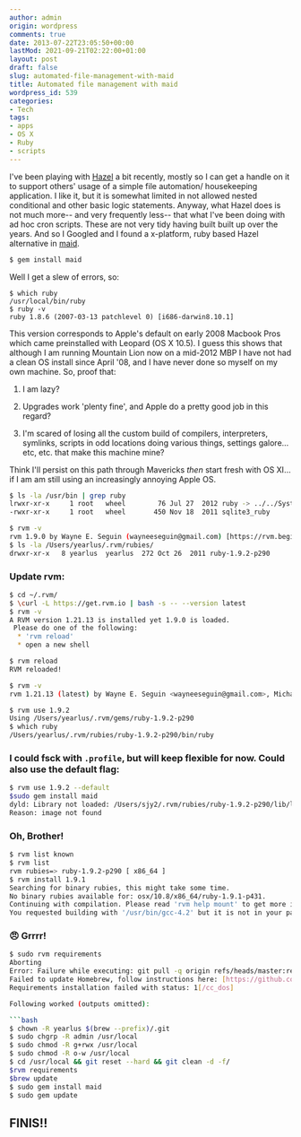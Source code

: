 ```yaml
---
author: admin
origin: wordpress
comments: true
date: 2013-07-22T23:05:50+00:00
lastMod: 2021-09-21T02:22:00+01:00
layout: post
draft: false
slug: automated-file-management-with-maid
title: Automated file management with maid
wordpress_id: 539
categories:
- Tech
tags:
- apps
- OS X
- Ruby
- scripts
---
```


I've been playing with [Hazel](http://www.noodlesoft.com/hazel.php) a bit recently, mostly so I can get a handle on it to support others' usage of a simple file automation/ housekeeping application. I like it, but it is somewhat limited in not allowed nested conditional and other basic logic statements. Anyway, what Hazel does is not much more-- and very frequently less-- that what I've been doing with ad hoc cron scripts. These are not very tidy having built built up over the years. And so I Googled and I found a x-platform, ruby based Hazel alternative in [maid](http://rubygems.org/gems/maid).

```bash
$ gem install maid
```

Well I get a slew of errors, so:

```
$ which ruby
/usr/local/bin/ruby
$ ruby -v
ruby 1.8.6 (2007-03-13 patchlevel 0) [i686-darwin8.10.1]
```

This version corresponds to Apple's default on early 2008 Macbook Pros which came preinstalled with Leopard (OS X 10.5). I guess this shows that although I am running Mountain Lion now on a mid-2012 MBP I have not had a clean OS install since April '08, and I have never done so myself on my own machine. So, proof that:

  1. I am lazy?

  2. Upgrades work 'plenty fine', and Apple do a pretty good job in this regard?

  3. I'm scared of losing all the custom build of compilers, interpreters, symlinks, scripts in odd locations doing various things, settings galore… etc, etc. that make this machine mine?


Think I'll persist on this path through Mavericks *then* start fresh with OS XI… if I am am still using an increasingly annoying Apple OS.

```bash
$ ls -la /usr/bin | grep ruby
lrwxr-xr-x     1 root   wheel        76 Jul 27  2012 ruby -> ../../System/Library/Frameworks/Ruby.framework/Versions/Current/usr/bin/ruby
-rwxr-xr-x     1 root   wheel       450 Nov 18  2011 sqlite3_ruby

$ rvm -v
rvm 1.9.0 by Wayne E. Seguin (wayneeseguin@gmail.com) [https://rvm.beginrescueend.com]
$ ls -la /Users/yearlus/.rvm/rubies/
drwxr-xr-x   8 yearlus  yearlus  272 Oct 26  2011 ruby-1.9.2-p290
```

### Update rvm:

```bash
$ cd ~/.rvm/
$ \curl -L https://get.rvm.io | bash -s -- --version latest
$ rvm -v
A RVM version 1.21.13 is installed yet 1.9.0 is loaded.
 Please do one of the following:
  * 'rvm reload'
  * open a new shell

$ rvm reload
RVM reloaded!

$ rvm -v
rvm 1.21.13 (latest) by Wayne E. Seguin <wayneeseguin@gmail.com>, Michal Papis <mpapis@gmail.com> [https://rvm.io/]

$ rvm use 1.9.2
Using /Users/yearlus/.rvm/gems/ruby-1.9.2-p290
$ which ruby
/Users/yearlus/.rvm/rubies/ruby-1.9.2-p290/bin/ruby
```

### I could fsck with `.profile`, but will keep flexible for now. Could also use the default flag:

```bash
$ rvm use 1.9.2 --default
$sudo gem install maid
dyld: Library not loaded: /Users/sjy2/.rvm/rubies/ruby-1.9.2-p290/lib/libruby.1.9.1.dylib Referenced from: /Users/yearlus/.rvm/rubies/ruby-1.9.2-p290/bin/ruby
Reason: image not found
```

### Oh, Brother!

```bash
$ rvm list known
$ rvm list
rvm rubies=> ruby-1.9.2-p290 [ x86_64 ]
$ rvm install 1.9.1
Searching for binary rubies, this might take some time.
No binary rubies available for: osx/10.8/x86_64/ruby-1.9.1-p431.
Continuing with compilation. Please read 'rvm help mount' to get more information on binary rubies.
You requested building with '/usr/bin/gcc-4.2' but it is not in your path.
```
### 😠 Grrrr!

```bash
$ sudo rvm requirements
Aborting
Error: Failure while executing: git pull -q origin refs/heads/master:refs/remotes/origin/master
Failed to update Homebrew, follow instructions here: [https://github.com/mxcl/homebrew/wiki/Common-Issues](https://github.com/mxcl/homebrew/wiki/Common-Issues) and make sure `brew update` works before continuing.
Requirements installation failed with status: 1[/cc_dos]

Following worked (outputs omitted):

```bash
$ chown -R yearlus $(brew --prefix)/.git
$ sudo chgrp -R admin /usr/local
$ sudo chmod -R g+rwx /usr/local
$ sudo chmod -R o-w /usr/local
$ cd /usr/local && git reset --hard && git clean -d -f/
$rvm requirements
$brew update
$ sudo gem install maid
$ sudo gem update
```

## FINIS!!
